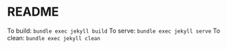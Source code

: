 # README

To build: `bundle exec jekyll build`
To serve: `bundle exec jekyll serve`
To clean: `bundle exec jekyll clean`
